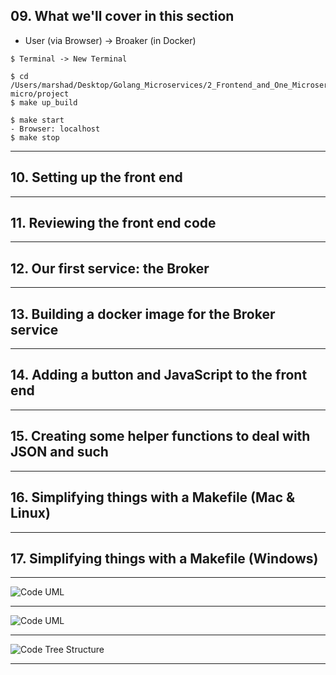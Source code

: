 ## 09. What we'll cover in this section
* User (via Browser) -> Broaker (in Docker)
  
```
$ Terminal -> New Terminal

$ cd /Users/marshad/Desktop/Golang_Microservices/2_Frontend_and_One_Microservice/go-micro/project
$ make up_build

$ make start
- Browser: localhost
$ make stop
```

***

## 10. Setting up the front end

***

## 11. Reviewing the front end code

***

## 12. Our first service: the Broker

***

## 13. Building a docker image for the Broker service

***

## 14. Adding a button and JavaScript to the front end

***

## 15. Creating some helper functions to deal with JSON and such

***

## 16. Simplifying things with a Makefile (Mac & Linux)

***

## 17. Simplifying things with a Makefile (Windows)

***

![Code UML](https://github.com/muarshad01/Microservices-in-Go/blob/main/images/input-output.png)

***

![Code UML](https://github.com/muarshad01/Microservices-in-Go/blob/main/images/broker-code-uml.png)

***

![Code Tree Structure](https://github.com/muarshad01/Microservices-in-Go/blob/main/images/code_tree.png)

***
